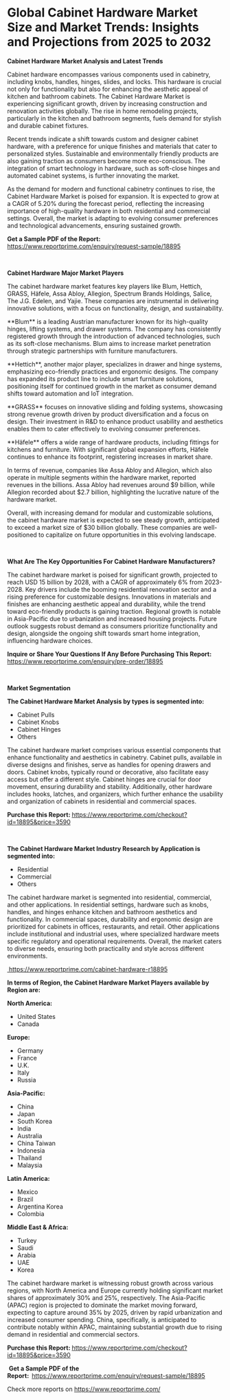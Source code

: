 <p><h1>Global Cabinet Hardware Market Size and Market Trends: Insights and Projections from 2025 to 2032</h1></p><p><strong>Cabinet Hardware Market Analysis and Latest Trends</strong></p>
<p><p>Cabinet hardware encompasses various components used in cabinetry, including knobs, handles, hinges, slides, and locks. This hardware is crucial not only for functionality but also for enhancing the aesthetic appeal of kitchen and bathroom cabinets. The Cabinet Hardware Market is experiencing significant growth, driven by increasing construction and renovation activities globally. The rise in home remodeling projects, particularly in the kitchen and bathroom segments, fuels demand for stylish and durable cabinet fixtures.</p><p>Recent trends indicate a shift towards custom and designer cabinet hardware, with a preference for unique finishes and materials that cater to personalized styles. Sustainable and environmentally friendly products are also gaining traction as consumers become more eco-conscious. The integration of smart technology in hardware, such as soft-close hinges and automated cabinet systems, is further innovating the market.</p><p>As the demand for modern and functional cabinetry continues to rise, the Cabinet Hardware Market is poised for expansion. It is expected to grow at a CAGR of 5.20% during the forecast period, reflecting the increasing importance of high-quality hardware in both residential and commercial settings. Overall, the market is adapting to evolving consumer preferences and technological advancements, ensuring sustained growth.</p></p>
<p><strong>Get a Sample PDF of the Report:&nbsp;</strong> <a href="https://www.reportprime.com/enquiry/request-sample/18895?utm_campaign=2669&utm_medium=2&utm_source=Github&utm_content=ia&utm_term=19032025&utm_id=cabinet-hardware">https://www.reportprime.com/enquiry/request-sample/18895</a></p>
<p>&nbsp;</p>
<p><strong>Cabinet Hardware Major Market Players</strong></p>
<p><p>The cabinet hardware market features key players like Blum, Hettich, GRASS, Häfele, Assa Abloy, Allegion, Spectrum Brands Holdings, Salice, The J.G. Edelen, and Yajie. These companies are instrumental in delivering innovative solutions, with a focus on functionality, design, and sustainability.</p><p>**Blum** is a leading Austrian manufacturer known for its high-quality hinges, lifting systems, and drawer systems. The company has consistently registered growth through the introduction of advanced technologies, such as its soft-close mechanisms. Blum aims to increase market penetration through strategic partnerships with furniture manufacturers.</p><p>**Hettich**, another major player, specializes in drawer and hinge systems, emphasizing eco-friendly practices and ergonomic designs. The company has expanded its product line to include smart furniture solutions, positioning itself for continued growth in the market as consumer demand shifts toward automation and IoT integration.</p><p>**GRASS** focuses on innovative sliding and folding systems, showcasing strong revenue growth driven by product diversification and a focus on design. Their investment in R&D to enhance product usability and aesthetics enables them to cater effectively to evolving consumer preferences.</p><p>**Häfele** offers a wide range of hardware products, including fittings for kitchens and furniture. With significant global expansion efforts, Häfele continues to enhance its footprint, registering increases in market share.</p><p>In terms of revenue, companies like Assa Abloy and Allegion, which also operate in multiple segments within the hardware market, reported revenues in the billions. Assa Abloy had revenues around $9 billion, while Allegion recorded about $2.7 billion, highlighting the lucrative nature of the hardware market.</p><p>Overall, with increasing demand for modular and customizable solutions, the cabinet hardware market is expected to see steady growth, anticipated to exceed a market size of $30 billion globally. These companies are well-positioned to capitalize on future opportunities in this evolving landscape.</p></p>
<p>&nbsp;</p>
<p><strong>What Are The Key Opportunities For Cabinet Hardware Manufacturers?</strong></p>
<p><p>The cabinet hardware market is poised for significant growth, projected to reach USD 15 billion by 2028, with a CAGR of approximately 6% from 2023-2028. Key drivers include the booming residential renovation sector and a rising preference for customizable designs. Innovations in materials and finishes are enhancing aesthetic appeal and durability, while the trend toward eco-friendly products is gaining traction. Regional growth is notable in Asia-Pacific due to urbanization and increased housing projects. Future outlook suggests robust demand as consumers prioritize functionality and design, alongside the ongoing shift towards smart home integration, influencing hardware choices.</p></p>
<p><strong>Inquire or Share Your Questions If Any Before Purchasing This Report:</strong> <a href="https://www.reportprime.com/enquiry/pre-order/18895?utm_campaign=2669&utm_medium=2&utm_source=Github&utm_content=ia&utm_term=19032025&utm_id=cabinet-hardware">https://www.reportprime.com/enquiry/pre-order/18895</a></p>
<p>&nbsp;</p>
<p><strong>Market Segmentation</strong></p>
<p><strong>The Cabinet Hardware Market Analysis by types is segmented into:</strong></p>
<p><ul><li>Cabinet Pulls</li><li>Cabinet Knobs</li><li>Cabinet Hinges</li><li>Others</li></ul></p>
<p><p>The cabinet hardware market comprises various essential components that enhance functionality and aesthetics in cabinetry. Cabinet pulls, available in diverse designs and finishes, serve as handles for opening drawers and doors. Cabinet knobs, typically round or decorative, also facilitate easy access but offer a different style. Cabinet hinges are crucial for door movement, ensuring durability and stability. Additionally, other hardware includes hooks, latches, and organizers, which further enhance the usability and organization of cabinets in residential and commercial spaces.</p></p>
<p><strong>Purchase this Report:&nbsp;</strong><a href="https://www.reportprime.com/checkout?id=18895&price=3590&utm_campaign=2669&utm_medium=2&utm_source=Github&utm_content=ia&utm_term=19032025&utm_id=cabinet-hardware">https://www.reportprime.com/checkout?id=18895&price=3590</a></p>
<p>&nbsp;</p>
<p><strong>The Cabinet Hardware Market Industry Research by Application is segmented into:</strong></p>
<p><ul><li>Residential</li><li>Commercial</li><li>Others</li></ul></p>
<p><p>The cabinet hardware market is segmented into residential, commercial, and other applications. In residential settings, hardware such as knobs, handles, and hinges enhance kitchen and bathroom aesthetics and functionality. In commercial spaces, durability and ergonomic design are prioritized for cabinets in offices, restaurants, and retail. Other applications include institutional and industrial uses, where specialized hardware meets specific regulatory and operational requirements. Overall, the market caters to diverse needs, ensuring both practicality and style across different environments.</p></p>
<p><a href="https://www.reportprime.com/cabinet-hardware-r18895?utm_campaign=2669&utm_medium=2&utm_source=Github&utm_content=ia&utm_term=19032025&utm_id=cabinet-hardware">&nbsp;https://www.reportprime.com/cabinet-hardware-r18895</a></p>
<p><strong>In terms of Region, the Cabinet Hardware Market Players available by Region are:</strong></p>
<p>
    <p> <strong> North America: </strong>
        <ul>
            <li>United States</li>
            <li>Canada</li>
        </ul>
        </p> 
    <p> <strong> Europe: </strong>
        <ul>
            <li>Germany</li>
            <li>France</li>
            <li>U.K.</li>
            <li>Italy</li>
            <li>Russia</li>
        </ul>
        </p> 
    <p> <strong> Asia-Pacific: </strong>
        <ul>
            <li>China</li>
            <li>Japan</li>
            <li>South Korea</li>
            <li>India</li>
            <li>Australia</li>
            <li>China Taiwan</li>
            <li>Indonesia</li>
            <li>Thailand</li>
            <li>Malaysia</li>
        </ul>
        </p> 
    <p> <strong> Latin America: </strong>
        <ul>
            <li>Mexico</li>
            <li>Brazil</li>
            <li>Argentina Korea</li>
            <li>Colombia</li>
        </ul>
        </p> 
    <p> <strong> Middle East & Africa: </strong>
        <ul>
            <li>Turkey</li>
            <li>Saudi</li>
            <li>Arabia</li>
            <li>UAE</li>
            <li>Korea</li>
        </ul>
    </p>
    </p>
<p><p>The cabinet hardware market is witnessing robust growth across various regions, with North America and Europe currently holding significant market shares of approximately 30% and 25%, respectively. The Asia-Pacific (APAC) region is projected to dominate the market moving forward, expecting to capture around 35% by 2025, driven by rapid urbanization and increased consumer spending. China, specifically, is anticipated to contribute notably within APAC, maintaining substantial growth due to rising demand in residential and commercial sectors.</p></p>
<p><strong>Purchase this Report: </strong><a href="https://www.reportprime.com/checkout?id=18895&price=3590&utm_campaign=2669&utm_medium=2&utm_source=Github&utm_content=ia&utm_term=19032025&utm_id=cabinet-hardware">https://www.reportprime.com/checkout?id=18895&price=3590</a></p>
<p>&nbsp;<strong>Get a Sample PDF of the Report:&nbsp;&nbsp;</strong><a href="https://www.reportprime.com/enquiry/request-sample/18895?utm_campaign=2669&utm_medium=2&utm_source=Github&utm_content=ia&utm_term=19032025&utm_id=cabinet-hardware">https://www.reportprime.com/enquiry/request-sample/18895</a></p>
<p><strong></strong></p>
<p>Check more reports on <a href="https://www.reportprime.com/?utm_campaign=2669&utm_medium=2&utm_source=Github&utm_content=ia&utm_term=19032025&utm_id=cabinet-hardware">https://www.reportprime.com/</a></p>